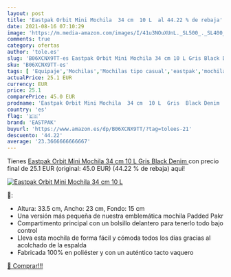 ```yaml
---
layout: post
title: 'Eastpak Orbit Mini Mochila  34 cm  10 L  al 44.22 % de rebaja'
date: 2021-08-16 07:10:29
image: 'https://m.media-amazon.com/images/I/41u3NOuXUnL._SL500_._SL400_.jpg'
comments: true
category: ofertas
author: 'tole.es'
slug: 'B06XCNX9TT-es Eastpak Orbit Mini Mochila 34 cm 10 L Gris Black Denim'
sku: 'B06XCNX9TT-es'
tags: [ 'Equipaje','Mochilas','Mochilas tipo casual','eastpak','mochila', ]
actualPrice: 25.1 EUR
currency: EUR
price: 25.1
comparePrice: 45.0 EUR
prodname: 'Eastpak Orbit Mini Mochila  34 cm  10 L  Gris  Black Denim '
country: 'es'
flag: '🇪🇸'
brand: 'EASTPAK'
buyurl: 'https://www.amazon.es/dp/B06XCNX9TT/?tag=tolees-21'
descuento: '44.22'
average: '23.3666666666667'
---
```


Tienes [Eastpak Orbit Mini Mochila  34 cm  10 L  Gris  Black Denim ](https://www.amazon.es/dp/B06XCNX9TT/?tag=tolees-21) con precio final de  25.1 EUR (original: 45.0 EUR) (44.22 %  de rebaja) aqui!

[![Eastpak Orbit Mini Mochila  34 cm  10 L ](https://m.media-amazon.com/images/I/41u3NOuXUnL._SL500_._SL400_.jpg)](https://www.amazon.es/dp/B06XCNX9TT/?tag=tolees-21)

🔎:

- Altura: 33.5 cm, Ancho: 23 cm, Fondo: 15 cm
- Una versión más pequeña de nuestra emblemática mochila Padded Pakr
- Compartimento principal con un bolsillo delantero para tenerlo todo bajo control
- Lleva esta mochila de forma fácil y cómoda todos los días gracias al acolchado de la espalda
- Fabricada 100% en poliéster y con un auténtico tacto vaquero

[🛒 Comprar!!!](https://www.amazon.es/dp/B06XCNX9TT/?tag=tolees-21)
